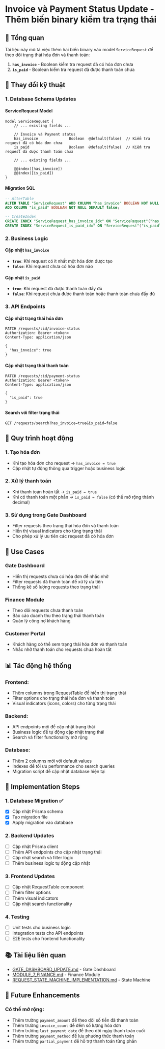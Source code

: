 # Invoice và Payment Status Update - Thêm biến binary kiểm tra trạng thái

## 🎯 Tổng quan

Tài liệu này mô tả việc thêm hai biến binary vào model `ServiceRequest` để theo dõi trạng thái hóa đơn và thanh toán:

1. **`has_invoice`** - Boolean kiểm tra request đã có hóa đơn chưa
2. **`is_paid`** - Boolean kiểm tra request đã được thanh toán chưa

## 🔄 Thay đổi kỹ thuật

### **1. Database Schema Updates**

#### **ServiceRequest Model**
```prisma
model ServiceRequest {
    // ... existing fields ...
    
    // Invoice và Payment status
    has_invoice              Boolean  @default(false)  // Kiểm tra request đã có hóa đơn chưa
    is_paid                  Boolean  @default(false)  // Kiểm tra request đã được thanh toán chưa
    
    // ... existing fields ...
    
    @@index([has_invoice])
    @@index([is_paid])
}
```

#### **Migration SQL**
```sql
-- AlterTable
ALTER TABLE "ServiceRequest" ADD COLUMN "has_invoice" BOOLEAN NOT NULL DEFAULT false,
ADD COLUMN "is_paid" BOOLEAN NOT NULL DEFAULT false;

-- CreateIndex
CREATE INDEX "ServiceRequest_has_invoice_idx" ON "ServiceRequest"("has_invoice");
CREATE INDEX "ServiceRequest_is_paid_idx" ON "ServiceRequest"("is_paid");
```

### **2. Business Logic**

#### **Cập nhật `has_invoice`**
- **`true`**: Khi request có ít nhất một hóa đơn được tạo
- **`false`**: Khi request chưa có hóa đơn nào

#### **Cập nhật `is_paid`**
- **`true`**: Khi request đã được thanh toán đầy đủ
- **`false`**: Khi request chưa được thanh toán hoặc thanh toán chưa đầy đủ

### **3. API Endpoints**

#### **Cập nhật trạng thái hóa đơn**
```http
PATCH /requests/:id/invoice-status
Authorization: Bearer <token>
Content-Type: application/json

{
  "has_invoice": true
}
```

#### **Cập nhật trạng thái thanh toán**
```http
PATCH /requests/:id/payment-status
Authorization: Bearer <token>
Content-Type: application/json

{
  "is_paid": true
}
```

#### **Search với filter trạng thái**
```http
GET /requests/search?has_invoice=true&is_paid=false
```

## 🚀 Quy trình hoạt động

### **1. Tạo hóa đơn**
- Khi tạo hóa đơn cho request → `has_invoice = true`
- Cập nhật tự động thông qua trigger hoặc business logic

### **2. Xử lý thanh toán**
- Khi thanh toán hoàn tất → `is_paid = true`
- Khi có thanh toán một phần → `is_paid = false` (có thể mở rộng thành decimal)

### **3. Sử dụng trong Gate Dashboard**
- Filter requests theo trạng thái hóa đơn và thanh toán
- Hiển thị visual indicators cho từng trạng thái
- Cho phép xử lý ưu tiên các request đã có hóa đơn

## 🎯 Use Cases

### **Gate Dashboard**
- Hiển thị requests chưa có hóa đơn để nhắc nhở
- Filter requests đã thanh toán để xử lý ưu tiên
- Thống kê số lượng requests theo trạng thái

### **Finance Module**
- Theo dõi requests chưa thanh toán
- Báo cáo doanh thu theo trạng thái thanh toán
- Quản lý công nợ khách hàng

### **Customer Portal**
- Khách hàng có thể xem trạng thái hóa đơn và thanh toán
- Nhắc nhở thanh toán cho requests chưa hoàn tất

## 📊 Tác động hệ thống

### **Frontend:**
- Thêm columns trong RequestTable để hiển thị trạng thái
- Filter options cho trạng thái hóa đơn và thanh toán
- Visual indicators (icons, colors) cho từng trạng thái

### **Backend:**
- API endpoints mới để cập nhật trạng thái
- Business logic để tự động cập nhật trạng thái
- Search và filter functionality mở rộng

### **Database:**
- Thêm 2 columns mới với default values
- Indexes để tối ưu performance cho search queries
- Migration script để cập nhật database hiện tại

## 🔧 Implementation Steps

### **1. Database Migration** ✅
- [x] Cập nhật Prisma schema
- [x] Tạo migration file
- [x] Apply migration vào database

### **2. Backend Updates**
- [ ] Cập nhật Prisma client
- [ ] Thêm API endpoints cho cập nhật trạng thái
- [ ] Cập nhật search và filter logic
- [ ] Thêm business logic tự động cập nhật

### **3. Frontend Updates**
- [ ] Cập nhật RequestTable component
- [ ] Thêm filter options
- [ ] Thêm visual indicators
- [ ] Cập nhật search functionality

### **4. Testing**
- [ ] Unit tests cho business logic
- [ ] Integration tests cho API endpoints
- [ ] E2E tests cho frontend functionality

## 📚 Tài liệu liên quan

- [GATE_DASHBOARD_UPDATE.md](./GATE_DASHBOARD_UPDATE.md) - Gate Dashboard
- [MODULE_7_FINANCE.md](./MODULE_7_FINANCE.md) - Finance Module
- [REQUEST_STATE_MACHINE_IMPLEMENTATION.md](./REQUEST_STATE_MACHINE_IMPLEMENTATION.md) - State Machine

## 🚀 Future Enhancements

### **Có thể mở rộng:**
- Thêm trường `payment_amount` để theo dõi số tiền đã thanh toán
- Thêm trường `invoice_count` để đếm số lượng hóa đơn
- Thêm trường `last_payment_date` để theo dõi ngày thanh toán cuối
- Thêm trường `payment_method` để lưu phương thức thanh toán
- Thêm trường `partial_payment` để hỗ trợ thanh toán từng phần
